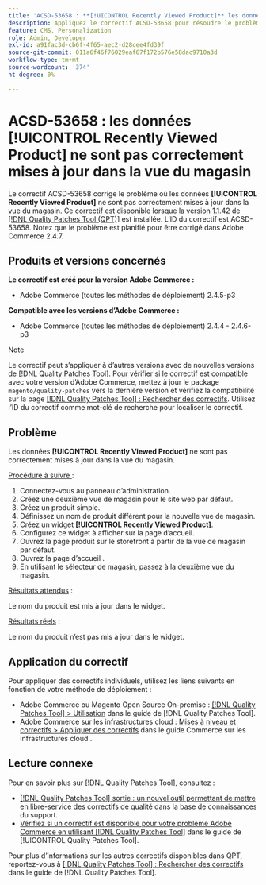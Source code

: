 ```yaml
---
title: 'ACSD-53658 : **[!UICONTROL Recently Viewed Product]** les données ne sont pas correctement mises à jour dans la vue du magasin'
description: Appliquez le correctif ACSD-53658 pour résoudre le problème d’Adobe Commerce où les données **[!UICONTROL Recently Viewed Product]** ne sont pas correctement mises à jour dans la vue du magasin.
feature: CMS, Personalization
role: Admin, Developer
exl-id: a91fac3d-cb6f-4f65-aec2-d28cee4fd39f
source-git-commit: 011a6f46f76029eaf67f172b576e58dac9710a3d
workflow-type: tm+mt
source-wordcount: '374'
ht-degree: 0%

---
```


# ACSD-53658 : les données **[!UICONTROL Recently Viewed Product]** ne sont pas correctement mises à jour dans la vue du magasin

Le correctif ACSD-53658 corrige le problème où les données **[!UICONTROL Recently Viewed Product]** ne sont pas correctement mises à jour dans la vue du magasin. Ce correctif est disponible lorsque la version 1.1.42 de [[!DNL Quality Patches Tool (QPT)]](https://experienceleague.adobe.com/fr/docs/commerce-operations/tools/quality-patches-tool/quality-patches-tool-to-self-serve-quality-patches) est installée. L’ID du correctif est ACSD-53658. Notez que le problème est planifié pour être corrigé dans Adobe Commerce 2.4.7.

## Produits et versions concernés

**Le correctif est créé pour la version Adobe Commerce :**

* Adobe Commerce (toutes les méthodes de déploiement) 2.4.5-p3

**Compatible avec les versions d’Adobe Commerce :**

* Adobe Commerce (toutes les méthodes de déploiement) 2.4.4 - 2.4.6-p3

>[!NOTE]
>
>Le correctif peut s’appliquer à d’autres versions avec de nouvelles versions de [!DNL Quality Patches Tool]. Pour vérifier si le correctif est compatible avec votre version d’Adobe Commerce, mettez à jour le package `magento/quality-patches` vers la dernière version et vérifiez la compatibilité sur la page [[!DNL Quality Patches Tool] : Rechercher des correctifs](https://experienceleague.adobe.com/tools/commerce-quality-patches/index.html?lang=fr). Utilisez l’ID du correctif comme mot-clé de recherche pour localiser le correctif.

## Problème

Les données **[!UICONTROL Recently Viewed Product]** ne sont pas correctement mises à jour dans la vue du magasin.

<u>Procédure à suivre </u> :

1. Connectez-vous au panneau d’administration.
1. Créez une deuxième vue de magasin pour le site web par défaut.
1. Créez un produit simple.
1. Définissez un nom de produit différent pour la nouvelle vue de magasin.
1. Créez un widget **[!UICONTROL Recently Viewed Product]**.
1. Configurez ce widget à afficher sur la page d’accueil.
1. Ouvrez la page produit sur le storefront à partir de la vue de magasin par défaut.
1. Ouvrez la page d’accueil .
1. En utilisant le sélecteur de magasin, passez à la deuxième vue du magasin.

<u>Résultats attendus</u> :

Le nom du produit est mis à jour dans le widget.

<u>Résultats réels</u> :

Le nom du produit n’est pas mis à jour dans le widget.

## Application du correctif

Pour appliquer des correctifs individuels, utilisez les liens suivants en fonction de votre méthode de déploiement :

* Adobe Commerce ou Magento Open Source On-premise : [[!DNL Quality Patches Tool] > Utilisation](/help/tools/quality-patches-tool/usage.md) dans le guide de [!DNL Quality Patches Tool].
* Adobe Commerce sur les infrastructures cloud : [Mises à niveau et correctifs > Appliquer des correctifs](https://experienceleague.adobe.com/docs/commerce-cloud-service/user-guide/develop/upgrade/apply-patches.html?lang=fr) dans le guide Commerce sur les infrastructures cloud .

## Lecture connexe

Pour en savoir plus sur [!DNL Quality Patches Tool], consultez :

* [[!DNL Quality Patches Tool] sortie : un nouvel outil permettant de mettre en libre-service des correctifs de qualité](https://experienceleague.adobe.com/fr/docs/commerce-operations/tools/quality-patches-tool/quality-patches-tool-to-self-serve-quality-patches) dans la base de connaissances du support.
* [Vérifiez si un correctif est disponible pour votre problème Adobe Commerce en utilisant [!DNL Quality Patches Tool]](/help/tools/quality-patches-tool/patches-available-in-qpt/check-patch-for-magento-issue-with-magento-quality-patches.md) dans le guide de [!UICONTROL Quality Patches Tool].


Pour plus d’informations sur les autres correctifs disponibles dans QPT, reportez-vous à [[!DNL Quality Patches Tool] : Rechercher des correctifs](https://experienceleague.adobe.com/tools/commerce-quality-patches/index.html?lang=fr) dans le guide de [!DNL Quality Patches Tool].
